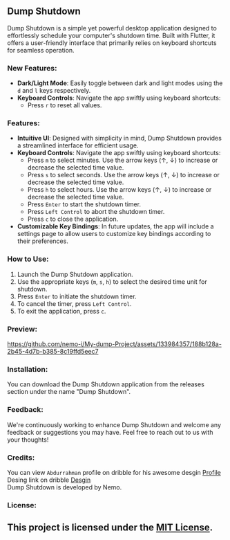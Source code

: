 ## Dump Shutdown

Dump Shutdown is a simple yet powerful desktop application designed to effortlessly schedule your computer's shutdown time. Built with Flutter, it offers a user-friendly interface that primarily relies on keyboard shortcuts for seamless operation.
### New Features:
- **Dark/Light Mode**: Easily toggle between dark and light modes using the `d` and `l` keys respectively.
- **Keyboard Controls**: Navigate the app swiftly using keyboard shortcuts:
  - Press `r` to reset all values.
### Features:

- **Intuitive UI**: Designed with simplicity in mind, Dump Shutdown provides a streamlined interface for efficient usage.
- **Keyboard Controls**: Navigate the app swiftly using keyboard shortcuts:
  - Press `m` to select minutes. Use the arrow keys (↑, ↓) to increase or decrease the selected time value.
  - Press `s` to select seconds. Use the arrow keys (↑, ↓) to increase or decrease the selected time value.
  - Press `h` to select hours. Use the arrow keys (↑, ↓) to increase or decrease the selected time value.
  - Press `Enter` to start the shutdown timer.
  - Press `Left Control` to abort the shutdown timer.
  - Press `c` to close the application.
- **Customizable Key Bindings**: In future updates, the app will include a settings page to allow users to customize key bindings according to their preferences.


### How to Use:

1. Launch the Dump Shutdown application.
2. Use the appropriate keys (`m`, `s`, `h`) to select the desired time unit for shutdown.
3. Press `Enter` to initiate the shutdown timer.
4. To cancel the timer, press `Left Control`.
5. To exit the application, press `c`.

### Preview:


https://github.com/nemo-i/My-dump-Project/assets/133984357/188b128a-2b45-4d7b-b385-8c19ffd5eec7



### Installation:

You can download the Dump Shutdown application from the releases section under the name "Dump Shutdown".

### Feedback:

We're continuously working to enhance Dump Shutdown and welcome any feedback or suggestions you may have. Feel free to reach out to us with your thoughts!

### Credits:
You can view `Abdurrahman` profile on dribble for his awesome desgin [Profile](https://dribbble.com/Rahmanene) <br>
Desing link on dribble [Desgin](https://dribbble.com/shots/23096882-kitchen-timer-select-theme) <br>
Dump Shutdown is developed by Nemo.

### License:

This project is licensed under the [MIT License](https://opensource.org/licenses/MIT).
---



